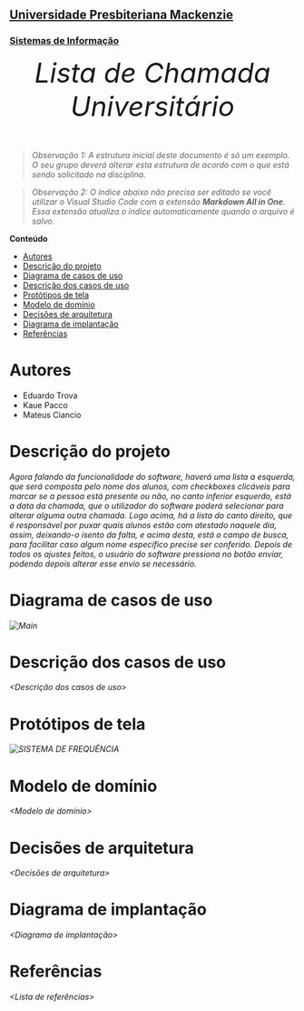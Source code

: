 <h2><a href= "https://www.mackenzie.br">Universidade Presbiteriana Mackenzie</a></h2>
<h3><a href= "https://www.mackenzie.br/graduacao/sao-paulo-higienopolis/sistemas-de-informacao">Sistemas de Informação</a></h3>


<font size="+12"><center>
*Lista de Chamada Universitário*
</center></font>

>*Observação 1: A estrutura inicial deste documento é só um exemplo. O seu grupo deverá alterar esta estrutura de acordo com o que está sendo solicitado na disciplina.*

>*Observação 2: O índice abaixo não precisa ser editado se você utilizar o Visual Studio Code com a extensão **Markdown All in One**. Essa extensão atualiza o índice automaticamente quando o arquivo é salvo.*

**Conteúdo**

- [Autores](#autores)
- [Descrição do projeto](#descrição-do-projeto)
- [Diagrama de casos de uso](#diagrama-de-casos-de-uso)
- [Descrição dos casos de uso](#descrição-dos-casos-de-uso)
- [Protótipos de tela](#protótipos-de-tela)
- [Modelo de domínio](#modelo-de-domínio)
- [Decisões de arquitetura](#decisões-de-arquitetura)
- [Diagrama de implantação](#diagrama-de-implantação)
- [Referências](#referências)


# Autores

* Eduardo Trova
* Kaue Pacco
* Mateus Ciancio


# Descrição do projeto

*Agora falando da funcionalidade do software, haverá uma lista a esquerda, que será composta pelo nome dos alunos, com checkboxes clicáveis para marcar se a pessoa está presente ou não, no canto inferior esquerdo, está a data da chamada, que o utilizador do software poderá selecionar para alterar alguma outra chamada. Logo acima, há a lista do canto direito, que é responsável por puxar quais alunos estão com atestado naquele dia, assim, deixando-o isento da falta, e acima desta, está o campo de busca, para facilitar caso algum nome específico precise ser conferido. Depois de todos os ajustes feitos, o usuário do software pressiona no botão enviar, podendo depois alterar esse envio se necessário.*

# Diagrama de casos de uso

*![Main](https://user-images.githubusercontent.com/100205866/219978259-00f263c9-6c6b-4ad0-9c62-8274fd23b783.png)*

# Descrição dos casos de uso

*&lt;Descrição dos casos de uso&gt;*

# Protótipos de tela

*![SISTEMA DE FREQUÊNCIA](https://user-images.githubusercontent.com/100205866/219977541-e74ac436-0d00-4ea0-b457-e6ded6d1932d.png)*

# Modelo de domínio

*&lt;Modelo de domínio&gt;*

# Decisões de arquitetura

*&lt;Decisões de arquitetura&gt;*

# Diagrama de implantação

*&lt;Diagrama de implantação&gt;*

# Referências

*&lt;Lista de referências&gt;*
